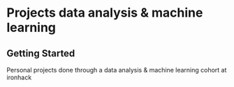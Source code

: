 # Projects data analysis & machine learning



## Getting Started

Personal projects done through a data analysis & machine learning cohort at ironhack

